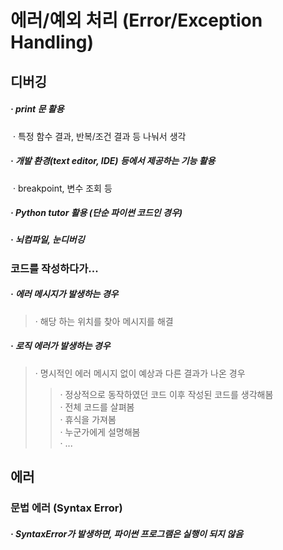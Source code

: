 # 에러/예외 처리 (Error/Exception Handling)

## 디버깅

##### · print 문 활용

​	· 특정 함수 결과, 반복/조건 결과 등 나눠서 생각

##### · 개발 환경(text editor, IDE) 등에서 제공하는 기능 활용

​	· breakpoint, 변수 조회 등

##### · Python tutor 활용 (단순 파이썬 코드인 경우)

##### · 뇌컴파일, 눈디버깅

### 코드를 작성하다가...

##### · 에러 메시지가 발생하는 경우

> · 해당 하는 위치를 찾아 메시지를 해결

##### · 로직 에러가 발생하는 경우

> · 명시적인 에러 메시지 없이 예상과 다른 결과가 나온 경우
>
> > · 정상적으로 동작하였던 코드 이후 작성된 코드를 생각해봄  
> > · 전체 코드를 살펴봄  
> > · 휴식을 가져봄  
> > · 누군가에게 설명해봄  
> > · ...



## 에러

### 문법 에러 (Syntax Error)

##### · SyntaxError가 발생하면, 파이썬 프로그램은 실행이 되지 않음

